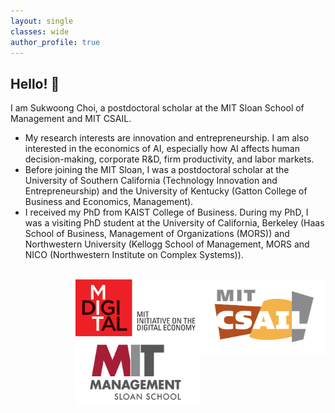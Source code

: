 ```yaml
---
layout: single
classes: wide
author_profile: true
---
```


## Hello! &#128075;
I am Sukwoong Choi, a postdoctoral scholar at the MIT Sloan School of Management and MIT CSAIL. 
+ My research interests are innovation and entrepreneurship. I am also interested in the economics of AI, especially how AI affects human decision-making, corporate R&D, firm productivity, and labor markets.
+ Before joining the MIT Sloan, I was a postdoctoral scholar at the University of Southern California (Technology Innovation and Entrepreneurship) and the University of Kentucky (Gatton College of Business and Economics, Management).
+ I received my PhD from KAIST College of Business. During my PhD, I was a visiting PhD student at the University of California, Berkeley (Haas School of Business, Management of Organizations (MORS)) and Northwestern University (Kellogg School of Management, MORS and NICO (Northwestern Institute on Complex Systems)).

<br />
<img src="/assets/images/MIT_CSAIL.png" width="200" height="120" style="float:right">
<img src="/assets/images/MIT-IDE_Logo2.png" width="200"  style="float:right">
<img src="/assets/images/MIT_Logo.png" width="200" height="110" style="float:right">
